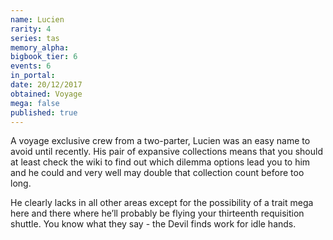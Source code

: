 ```yaml
---
name: Lucien
rarity: 4
series: tas
memory_alpha:
bigbook_tier: 6
events: 6
in_portal:
date: 20/12/2017
obtained: Voyage
mega: false
published: true
---
```


A voyage exclusive crew from a two-parter, Lucien was an easy name to avoid until recently. His pair of expansive collections means that you should at least check the wiki to find out which dilemma options lead you to him and he could and very well may double that collection count before too long.

He clearly lacks in all other areas except for the possibility of a trait mega here and there where he’ll probably be flying your thirteenth requisition shuttle. You know what they say - the Devil finds work for idle hands.
